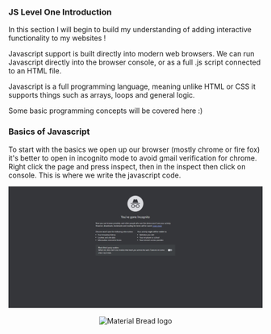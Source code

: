 ### JS Level One Introduction
In this section I will begin to build my understanding of adding interactive functionality to my websites !

Javascript support is built directly into modern web browsers. We can run Javascript directly into the browser console, or as a  full .js script connected to an HTML file.

Javascript is a full programming language, meaning unlike HTML or CSS it supports things such as arrays, loops and general logic.

Some basic programming concepts will be covered here :)

### Basics of Javascript
To start with the basics we open up our browser (mostly chrome or fire fox) it's better to open in incognito mode
to avoid gmail verification for chrome.
Right click the page and press inspect, then in the inspect then click on console. This is where we write the javascript code.

<p align="center"><img src="incognito.png" width="800" /></p>
<p align="center" >
    <img width="450" src="https://media.giphy.com/media/KfZ0DHBbao2RrD7mHl/giphy.gif" alt="Material Bread logo">
</p>


```

```
